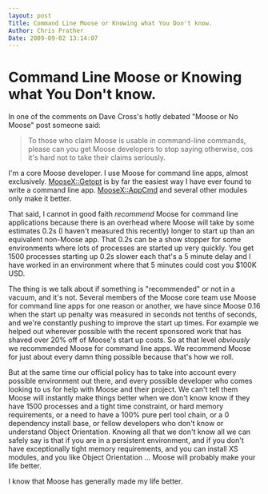```yaml
---
layout: post
Title: Command Line Moose or Knowing what You Don't know.  
Author: Chris Prather
Date: 2009-09-02 13:14:07
---
```


# Command Line Moose or Knowing what You Don't know.
In one of the comments on Dave Cross's hotly debated "Moose or No Moose" post someone said:

<blockquote>
To those who claim Moose is usable in command-line commands, please can you get Moose developers to stop saying otherwise, cos it's hard not to take their claims seriously.
</blockquote>

I'm a core Moose developer. I use Moose for command line apps, almost exclusively. [MooseX::Getopt](http://search.cpan.org/dist/MooseX-Getopt) is by far the easiest way I have ever found to write a command line app. [MooseX::AppCmd](http://search.cpan.org/dist/MooseX-AppCmd) and several other modules only make it better.

That said, I cannot in good faith *recommend* Moose for command line applications because there is an overhead where Moose will take by some estimates 0.2s (I haven't measured this recently) longer to start up than an equivalent non-Moose app. That 0.2s can be a show stopper for some  environments where lots of processes are started up very quickly. You get 1500 processes starting up 0.2s slower each that's a 5 minute delay and I have worked in an environment where that 5 minutes could cost you $100K USD.

The thing is we talk about if something is "recommended" or not in a vacuum, and it's not. Several members of the Moose core team use Moose for command line apps for one reason or another, we have since Moose 0.16 when the start up penalty was measured in seconds not tenths of seconds, and we're constantly pushing to improve the start up times. For example we helped out wherever possible with the recent sponsored work that has shaved over 20% off of Moose's start up costs. So at that level *obviously* we recommended Moose for command line apps. We recommend Moose for just about every damn thing possible because that's how we roll.

But at the same time our official policy has to take into account every possible environment out there, and every possible developer who comes looking to us for help with Moose and their project. We can't tell them Moose will instantly make things better when we don't know know if they have 1500 processes and a tight time constraint, or hard memory requirements, or a need to have a 100% pure perl tool chain, or a 0 dependency install base, or fellow developers who don't know or understand Object Orientation. Knowing all that we don't know all we can safely say is that if you are in a persistent environment, and if you don't have exceptionally tight memory requirements, and you can install XS modules, and you like Object Orientation ... Moose will probably make your life better.

I know that Moose has generally made my life better.
